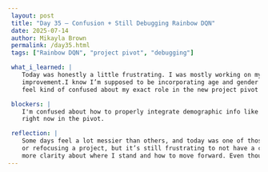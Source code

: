```yaml
---
 layout: post  
 title: "Day 35 – Confusion + Still Debugging Rainbow DQN"  
 date: 2025-07-14 
 author: Mikayla Brown  
 permalink: /day35.html  
 tags: ["Rainbow DQN", "project pivot", "debugging"]

 what_i_learned: |
    Today was honestly a little frustrating. I was mostly working on my Rainbow DQN model again, but I'm still getting low values and not much 
    improvement.I know I’m supposed to be incorporating age and gender into the model now, but I’m not sure exactly how to go about doing that.I 
    feel kind of confused about my exact role in the new project pivot and what my specific deliverables should look like.

 blockers: |
    I'm confused about how to properly integrate demographic info like age and gender into my model. Also unclear about what my main goal is 
    right now in the pivot.

 reflection: |
    Some days feel a lot messier than others, and today was one of those days. I know confusion is part of the process, especially when pivoting 
    or refocusing a project, but it’s still frustrating to not have a clear direction. I’m going to try to talk with someone tomorrow to get 
    more clarity about where I stand and how to move forward. Even though my model isn’t performing well yet, I’m still trying and that counts.
---
```

